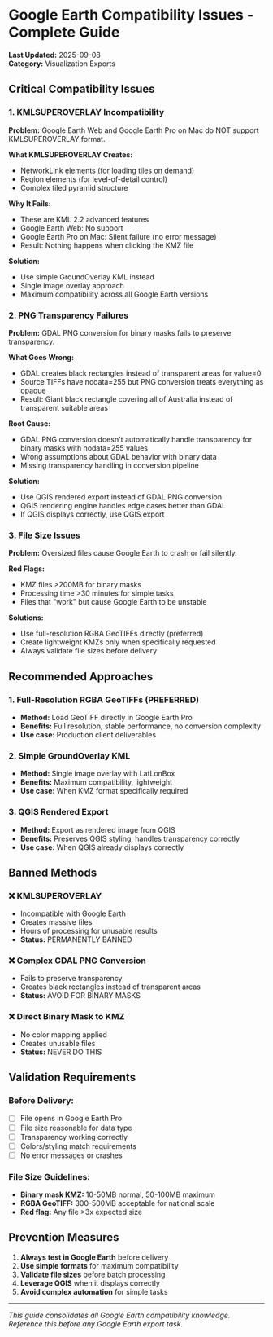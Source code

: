 # Google Earth Compatibility Issues - Complete Guide
**Last Updated:** 2025-09-08  
**Category:** Visualization Exports

## Critical Compatibility Issues

### 1. KMLSUPEROVERLAY Incompatibility

**Problem:** Google Earth Web and Google Earth Pro on Mac do NOT support KMLSUPEROVERLAY format.

**What KMLSUPEROVERLAY Creates:**
- NetworkLink elements (for loading tiles on demand)
- Region elements (for level-of-detail control)
- Complex tiled pyramid structure

**Why It Fails:**
- These are KML 2.2 advanced features
- Google Earth Web: No support
- Google Earth Pro on Mac: Silent failure (no error message)
- Result: Nothing happens when clicking the KMZ file

**Solution:**
- Use simple GroundOverlay KML instead
- Single image overlay approach
- Maximum compatibility across all Google Earth versions

### 2. PNG Transparency Failures

**Problem:** GDAL PNG conversion for binary masks fails to preserve transparency.

**What Goes Wrong:**
- GDAL creates black rectangles instead of transparent areas for value=0
- Source TIFFs have nodata=255 but PNG conversion treats everything as opaque
- Result: Giant black rectangle covering all of Australia instead of transparent suitable areas

**Root Cause:**
- GDAL PNG conversion doesn't automatically handle transparency for binary masks with nodata=255 values
- Wrong assumptions about GDAL behavior with binary data
- Missing transparency handling in conversion pipeline

**Solution:**
- Use QGIS rendered export instead of GDAL PNG conversion
- QGIS rendering engine handles edge cases better than GDAL
- If QGIS displays correctly, use QGIS export

### 3. File Size Issues

**Problem:** Oversized files cause Google Earth to crash or fail silently.

**Red Flags:**
- KMZ files >200MB for binary masks
- Processing time >30 minutes for simple tasks
- Files that "work" but cause Google Earth to be unstable

**Solutions:**
- Use full-resolution RGBA GeoTIFFs directly (preferred)
- Create lightweight KMZs only when specifically requested
- Always validate file sizes before delivery

## Recommended Approaches

### 1. Full-Resolution RGBA GeoTIFFs (PREFERRED)
- **Method:** Load GeoTIFF directly in Google Earth Pro
- **Benefits:** Full resolution, stable performance, no conversion complexity
- **Use case:** Production client deliverables

### 2. Simple GroundOverlay KML
- **Method:** Single image overlay with LatLonBox
- **Benefits:** Maximum compatibility, lightweight
- **Use case:** When KMZ format specifically required

### 3. QGIS Rendered Export
- **Method:** Export as rendered image from QGIS
- **Benefits:** Preserves QGIS styling, handles transparency correctly
- **Use case:** When QGIS already displays correctly

## Banned Methods

### ❌ KMLSUPEROVERLAY
- Incompatible with Google Earth
- Creates massive files
- Hours of processing for unusable results
- **Status:** PERMANENTLY BANNED

### ❌ Complex GDAL PNG Conversion
- Fails to preserve transparency
- Creates black rectangles instead of transparent areas
- **Status:** AVOID FOR BINARY MASKS

### ❌ Direct Binary Mask to KMZ
- No color mapping applied
- Creates unusable files
- **Status:** NEVER DO THIS

## Validation Requirements

### Before Delivery:
- [ ] File opens in Google Earth Pro
- [ ] File size reasonable for data type
- [ ] Transparency working correctly
- [ ] Colors/styling match requirements
- [ ] No error messages or crashes

### File Size Guidelines:
- **Binary mask KMZ:** 10-50MB normal, 50-100MB maximum
- **RGBA GeoTIFF:** 300-500MB acceptable for national scale
- **Red flag:** Any file >3x expected size

## Prevention Measures

1. **Always test in Google Earth** before delivery
2. **Use simple formats** for maximum compatibility
3. **Validate file sizes** before batch processing
4. **Leverage QGIS** when it displays correctly
5. **Avoid complex automation** for simple tasks

---

*This guide consolidates all Google Earth compatibility knowledge. Reference this before any Google Earth export task.*

